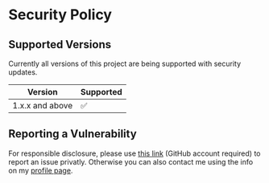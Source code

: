 # Security Policy

## Supported Versions

Currently all versions of this project are
being supported with security updates.

| Version         | Supported          |
| --------------- | ------------------ |
| 1.x.x and above | :white_check_mark: |

## Reporting a Vulnerability

For responsible disclosure, please use [this link](https://github.com/thomasleplus/code-quantum/security/advisories/new) (GitHub account required) to report an issue privatly. Otherwise you can also contact me using the info on my [profile page](https://github.com/thomasleplus).
